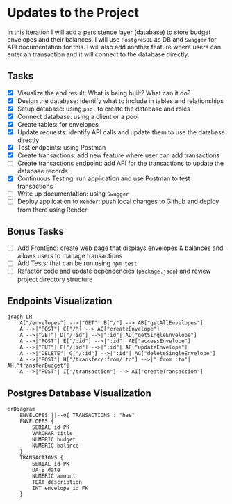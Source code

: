 # Updates to the Project

In this iteration I will add a persistence layer (database) to store budget envelopes and their balances. I will use `PostgreSQL` as DB and `Swagger` for API documentation for this. I will also add another feature where users can enter an transaction and it will connect to the database directly.

## Tasks

- [x] Visualize the end result: What is being built? What can it do?
- [x] Design the database: identify what to include in tables and relationships
- [x] Setup database: using `psql` to create the database and roles
- [x] Connect database: using a client or a pool
- [x] Create tables: for envelopes
- [x] Update requests: identify API calls and update them to use the database directly
- [x] Test endpoints: using Postman
- [x] Create transactions: add new feature where user can add transactions
- [ ] Create transactions endpoint: add API for the transactions to update the database records
- [x] Continuous Testing: run application and use Postman to test transactions
- [ ] Write up documentation: using `Swagger`
- [ ] Deploy application to `Render`: push local changes to Github and deploy from there using Render

## Bonus Tasks

- [ ] Add FrontEnd: create web page that displays envelopes & balances and allows users to manage transactions
- [ ] Add Tests: that can be run using `npm test`
- [ ] Refactor code and update dependencies (`package.json`) and review project directory structure

## Endpoints Visualization

```mermaid
graph LR
    A["/envelopes"] -->|"GET"| B["/"] --> AB["getAllEnvelopes"]
    A -->|"POST"| C["/"] --> AC["createEnvelope"]
    A -->|"GET"| D["/:id"] -->|":id"| AD["getSingleEnvelope"]
    A -->|"POST"| E["/:id"] -->|":id"| AE["accessEnvelope"]
    A -->|"PUT"| F["/:id"] -->|":id"| AF["updateEnvelope"]
    A -->|"DELETE"| G["/:id"] -->|":id"| AG["deleteSingleEnvelope"]
    A -->|"POST"| H["/transfer/:from/:to"] -->|":from :to"| AH["transferBudget"]
    A -->|"POST"| I["/transaction"] --> AI["createTransaction"]

```

## Postgres Database Visualization

```mermaid
erDiagram
    ENVELOPES ||--o{ TRANSACTIONS : "has"
    ENVELOPES {
        SERIAL id PK
        VARCHAR title
        NUMERIC budget
        NUMERIC balance
    }
    TRANSACTIONS {
        SERIAL id PK
        DATE date
        NUMERIC amount
        TEXT description
        INT envelope_id FK
    }
```

